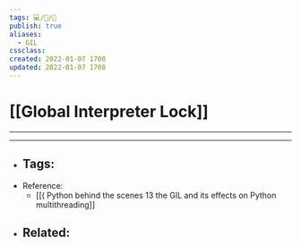 ```yaml
---
tags: 💻️/📝️/🌱️
publish: true
aliases:
  - GIL
cssclass: 
created: 2022-01-07 1708
updated: 2022-01-07 1708
---
```


# [[Global Interpreter Lock]]

---



---

- Tags: 
	- 
- Reference:
	- [[( Python behind the scenes 13 the GIL and its effects on Python multithreading]]
- Related:
	- 
